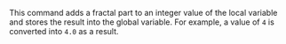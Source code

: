 This command adds a fractal part to an integer value of the local variable and stores the result into the global variable. For example, a value of `4` is converted into `4.0` as a result.
